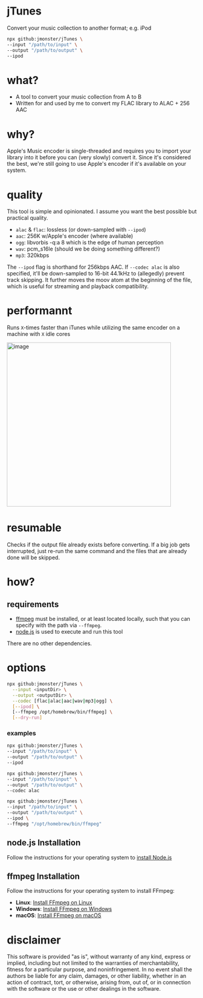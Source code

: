# jTunes

Convert your music collection to another format; e.g. iPod

```sh
npx github:jmonster/jTunes \
--input "/path/to/input" \
--output "/path/to/output" \
--ipod
```

# what?

- A tool to convert your music collection from A to B
- Written for and used by me to convert my FLAC library to ALAC + 256 AAC

# why?

Apple's Music encoder is single-threaded and requires you to import your library into it before you can (very slowly) convert it.
Since it's considered the best, we're still going to use Apple's encoder if it's available on your system.

# quality

This tool is simple and opinionated. I assume you want the best possible but practical quality.

- `alac` & `flac`: lossless (or down-sampled with `--ipod`)
- `aac`: 256K w/Apple's encoder (where available)
- `ogg`: libvorbis -q:a 8 which is the edge of human perception
- `wav`: pcm_s16le (should we be doing something different?)
- `mp3`: 320kbps

The `--ipod` flag is shorthand for 256kbps AAC. If `--codec alac` is also specified, it'll be down-sampled to 16-bit 44.1kHz to (allegedly) prevent track skipping. It further moves the moov atom at the beginning of the file, which is useful for streaming and playback compatibility.

# performannt

Runs `X`-times faster than iTunes while utilizing the same encoder on a machine with `X` idle cores

<img width="434" alt="image" src="https://github.com/jmonster/jTunes/assets/368767/8a50948c-1e63-441d-8df8-ea3bebd75895">

# resumable

Checks if the output file already exists before converting. If a big job gets interrupted, just re-run the same command and the files that are already done will be skipped.

# how?

## requirements

- [ffmpeg](https://ffmpeg.org) must be installed, or at least located locally, such that you can specify with the path via `--ffmpeg`.
- [node.js](https://nodejs.org) is used to execute and run this tool

There are no other dependencies.

# options

```sh
npx github:jmonster/jTunes \
  --input <inputDir> \
  --output <outputDir> \
  --codec [flac|alac|aac|wav|mp3|ogg] \
  [--ipod] \
  [--ffmpeg /opt/homebrew/bin/ffmpeg] \
  [--dry-run]
```

### examples

```sh
npx github:jmonster/jTunes \
--input "/path/to/input" \
--output "/path/to/output" \
--ipod
```

```sh
npx github:jmonster/jTunes \
--input "/path/to/input" \
--output "/path/to/output" \
--codec alac
```

```sh
npx github:jmonster/jTunes \
--input "/path/to/input" \
--output "/path/to/output" \
--ipod \
--ffmpeg "/opt/homebrew/bin/ffmpeg"
```

## node.js Installation

Follow the instructions for your operating system to [install Node.js](https://nodejs.org/en/download/prebuilt-installer/)

## ffmpeg Installation

Follow the instructions for your operating system to install FFmpeg:

- **Linux**: [Install FFmpeg on Linux](https://ffmpeg.org/download.html#build-linux)
- **Windows**: [Install FFmpeg on Windows](https://ffmpeg.org/download.html#build-windows)
- **macOS**: [Install FFmpeg on macOS](https://ffmpeg.org/download.html#build-mac)

# disclaimer

This software is provided "as is", without warranty of any kind, express or implied, including but not limited to the warranties of merchantability, fitness for a particular purpose, and noninfringement. In no event shall the authors be liable for any claim, damages, or other liability, whether in an action of contract, tort, or otherwise, arising from, out of, or in connection with the software or the use or other dealings in the software.

